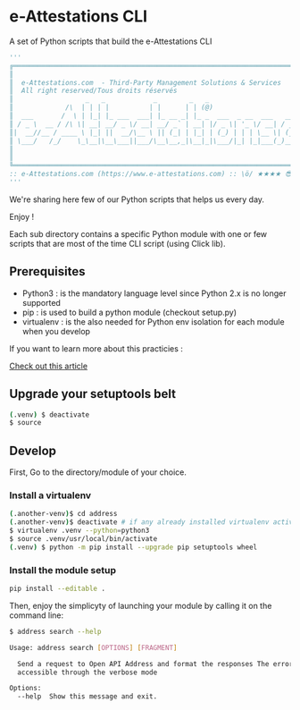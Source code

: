 # e-Attestations CLI

A set of Python scripts that build the e-Attestations CLI

```python
'''
╔══════════════════════════════════════════════════════════════════════════════════════════════════════════════════╗
║                                                                                         ▓▓▓▓▓▓▓▓▓▓▓▓▓▓▓▓▓▓▓.     ║
║  e-Attestations.com  - Third-Party Management Solutions & Services                      ▓▓▓▓▓▓▓▓▓▓▓▓▓▓▓▓▓▓.      ║
║  All right reserved/Tous droits réservés                                                ▓▓▓▓▓▓▓▓▓▓▓▓▓▓▓▓▓,       ║
║                  _   _            _        _   _                                        ▓▓▓▓▓▓▓▓▓▓▓▓▓▓▓▓,     ▓  ║
║             /\  | | | |          | |      | | (@)                                       ▓▓▓▓▓▓▓▓▓▓▓▓▓▓▓.     ▓▓  ║
║  ___       /  \ | |_| |_ ___  ___| |_ __ _| |_ _  ___  _ __  ___   ___ ___  _ __ ___    ▓▓▓▓▓▓▓▓▓▓▓▓▓,      ▓▓▓  ║
║ / _ \  __ / /\ \| __| __/ _ \/ __| __/ _` | __| |/ _ \| '_ \/ __| / __/ _ \| '_ ` _ \   ▓▓▓▓▓▓▓▓▓▓▓▓,     .▓▓▓▓  ║
║|  __//__ / ____ \ |_| ||  __/\__ \ || (_| | |_| | (_) | | | \__ \| (_| (_) | | | | | |   .▓▓▓▓▓▓▓▓▓.     ,▓▓▓▓▓  ║
║ \___/   /_/    \_\__|\__\___||___/\__\__,_|\__|_|\___/|_| |_|___(_)___\___/|_| |_| |_|      .▓▓▓▓▓      ,▓▓▓▓▓▓  ║
║                                                                                                .,      .▓▓▓▓▓▓▓  ║
║                                                                                         ▓,           ,▓▓▓▓▓▓▓▓▓  ║
╚══════════════════════════════════════════════════════════════════════════════════════════════════════════════════╝
:: e-Attestations.com (https://www.e-attestations.com) :: \ö/ ★★★★ 😎
'''
```

We're sharing here few of our Python scripts that helps us every day.

Enjoy !

Each sub directory contains a specific Python module with one or few scripts that are most of the time CLI script (using Click lib).

## Prerequisites 

- Python3 : is the mandatory language level since Python 2.x is no longer supported
- pip : is used to build a python module (checkout setup.py)
- virtualenv : is the also needed for Python env isolation for each module when you develop

If you want to learn more about this practicies :

[Check out this article](https://packaging.python.org/guides/installing-using-pip-and-virtual-environments/)


## Upgrade your setuptools belt

```sh
(.venv) $ deactivate
$ source 

```

## Develop

First, Go to the directory/module of your choice.

### Install a virtualenv

```sh
(.another-venv)$ cd address
(.another-venv)$ deactivate # if any already installed virtualenv active
$ virtualenv .venv --python=python3
$ source .venv/usr/local/bin/activate
(.venv) $ python -m pip install --upgrade pip setuptools wheel
```

### Install the module setup

```sh
pip install --editable .
```

Then, enjoy the simplicyty of launching your module by calling it on the command line:

```sh
$ address search --help

Usage: address search [OPTIONS] [FRAGMENT]

  Send a request to Open API Address and format the responses The error is
  accessible through the verbose mode

Options:
  --help  Show this message and exit.
```
